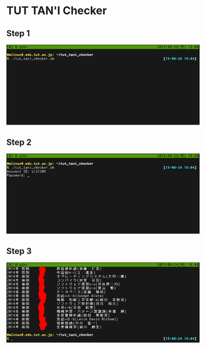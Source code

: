 # TUT TAN'I Checker

## Step 1

![](/images/step1.png)

## Step 2

![](/images/step2.png)

## Step 3

![](/images/step3.png)
